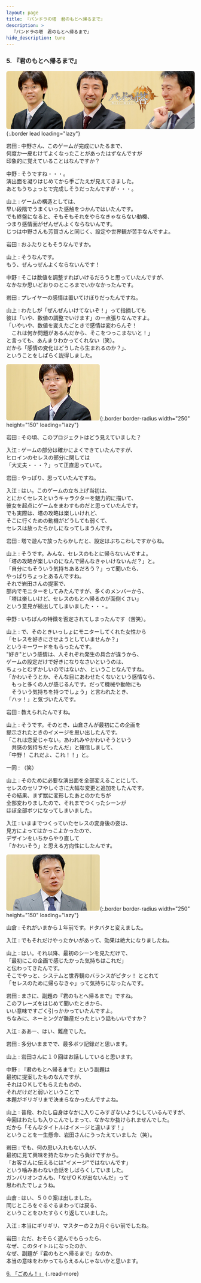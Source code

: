 ```yaml
---
layout: page
title: 『パンドラの塔　君のもとへ帰るまで』
description: >
  『パンドラの塔　君のもとへ帰るまで』
hide_description: ture
---
```


### 5. 『君のもとへ帰るまで』

![](/interviews/jp/wii/sx3j/vol1/img/mainvisual5.jpg){:.border lead loading="lazy"}

岩田
: 中野さん、このゲームが完成にいたるまで、<br>何度か一皮むけてよくなったことがあったはずなんですが<br>印象的に覚えていることはなんですか？

中野
: そうですね・・・。<br>演出面を凝りはじめてから手ごたえが見えてきました。<br>あともうちょっとで完成しそうだったんですが・・・。

山上
: ゲームの構造としては、<br>早い段階でうまくいった感触をつかんではいたんです。<br>でも終盤になると、そもそもそれをやらなきゃならない動機、<br>つまり感情面がぜんぜんよくならないんです。<br>じつは中野さんも芳賀さんと同じく、設定や世界観が苦手なんですよ。

岩田
: おふたりともそうなんですか。

山上
: そうなんです。<br>もう、ぜんっぜんよくならないんです！

中野
: そこは数値を調整すればいけるだろうと思っていたんですが、<br>なかなか思いどおりのところまでいかなかったんです。

岩田
: プレイヤーの感情は置いてけぼりだったんですね。

山上
: わたしが「ぜんぜんいけてないぞ！」って指摘しても<br>彼は「いや、数値の調整でいけます」の一点張りなんですよ。<br>「いやいや、数値を変えたごときで感情は変わらんぞ！<br>　これは何か問題があるんだから、そこをつっこまないと！」<br>と言っても、あんまりわかってくれない（笑）。<br>だから「感情の変化はどうしたら生まれるのか？」、<br>ということをしばらく説得しました。

![](/interviews/jp/wii/sx3j/vol1/img/photo16.jpg){:.border border-radius width="250" height="150" loading="lazy"}

岩田
: その頃、このプロジェクトはどう見えていました？ 

入江
: ゲームの部分は確かによくできていたんですが、<br>ヒロインのセレスの部分に関しては<br>「大丈夫・・・？」って正直思っていて。

岩田
: やっぱり、思っていたんですね。

入江
: はい。このゲームの立ち上げ当初は、<br>とにかくセレスというキャラクターを魅力的に描いて、<br>彼女を起点にゲームをまわすものだと思っていたんです。<br>でも実際は、塔の攻略は楽しいけれど、<br>そこに行くための動機がどうしても弱くて、<br>セレスは放ったらかしになってしまうんです。

岩田
: 塔で遊んで放ったらかしだと、設定はぶちこわしですからね。

山上
: そうです。みんな、セレスのもとに帰らないんですよ。<br>「塔の攻略が楽しいのになんで帰んなきゃいけないんだ？」と。<br>「自分にもそういう気持ちあるだろう？」って聞いたら、<br>やっぱりちょっとあるんですね。<br>それで岩田さんの提案で、<br>部内でモニターをしてみたんですが、多くのメンバーから、<br>「塔は楽しいけど、セレスのもとへ帰るのが面倒くさい」<br>という意見が続出してしまいました・・・。

中野
: いちばんの特徴を否定されてしまったんです（苦笑）。

山上
: で、そのときいっしょにモニターしてくれた女性から<br>「セレスを好きにさせようとしていませんか？」<br>というキーワードをもらったんです。<br>"好き"という感情は、人それぞれ発生の具合が違うから、<br>ゲームの設定だけで好きになりなさいというのは、<br>ちょっとむずかしいのではないか、ということなんですね。<br>「かわいそうとか、そんな目にあわせたくないという感情なら、<br>　もっと多くの人が感じるんです。だって機械や動物にも<br>　そういう気持ちを持つでしょう」と言われたとき、<br>「ハッ！」と気づいたんです。

岩田
: 教えられたんですね。

山上
: そうです。そのとき、山倉さんが最初にこの企画を<br>提示されたときのイメージを思い出したんです。<br>「これは恋愛じゃない。あわれみやかわいそうという<br>　共感の気持ちだったんだ」と確信しまして、<br>「中野！ これだよ、これ！！」と。

一同
: （笑）

山上
: そのために必要な演出面を全部変えることにして、<br>セレスのセリフやしぐさに大幅な変更と追加をしたんです。<br>その結果、まず獣に変形したあとのかたちが<br>全部変わりましたので、それまでつくったシーンが<br>ほぼ全部ボツになってしまいました。

入江
: いままでつくっていたセレスの変身後の姿は、<br>見方によってはかっこよかったので、<br>デザインをいちからやり直して<br>「かわいそう」と思える方向性にしたんです。

![](/interviews/jp/wii/sx3j/vol1/img/photo17.jpg){:.border border-radius width="250" height="150" loading="lazy"}

山倉
: それがいまから１年前です。ドタバタと変えました。

入江
: でもそれだけやったかいがあって、効果は絶大になりましたね。

山上
: はい。それ以降、最初のシーンを見ただけで、<br>「最初にこの企画で感じたかった気持ちはこれだ」<br>と伝わってきたんです。<br>そこでやっと、システムと世界観のバランスがピタッ！ ととれて<br>「セレスのために帰らなきゃ」って気持ちになったんです。

岩田
: まさに、副題の『君のもとへ帰るまで』ですね。<br>このフレーズをはじめて聞いたときから、<br>いい意味ですごく引っかかっていたんですよ。<br>ちなみに、ネーミングが難産だったという話もいいですか？

入江
: ああー、はい、難産でした。

岩田
: 多分いままでで、最多ボツ記録だと思います。

山上
: 岩田さんに１０回はお話ししていると思います。

中野
: 『君のもとへ帰るまで』という副題は<br>最初に提案したものなんですが、<br>それはＯＫしてもらえたものの、<br>それだけだと弱いということで<br>本題がギリギリまで決まらなかったんですよね。

山上
: 普段、わたし自身はなかに入りこみすぎないようにしているんですが、<br>今回はわたしも入りこんでしまって、なかなか抜けられませんでした。<br>だから「そんなタイトルはイメージと違います！」<br>ということを一生懸命、岩田さんにうったえていました（笑）。

岩田
: でも、何の思い入れもない人が、<br>最初に見て興味を持たなかったら負けですから。<br>「お客さんに伝えるには"イメージ"ではないんです」<br>という噛みあわない会話をしばらくしていました。<br>ガンバリオンさんも、「なぜＯＫが出ないんだ」って<br>思われたでしょうね。

山倉
: はい、５００案は出しました。<br>同じところをぐるぐるまわっては戻る、<br>ということをひたすらくり返していました。

入江
: 本当にギリギリ、マスターの２カ月ぐらい前でしたね。

岩田
: ただ、おそらく遊んでもらったら、<br>なぜ、このタイトルになったのか、<br>なぜ、副題が『君のもとへ帰るまで』なのか、<br>本当の意味をわかってもらえるんじゃないかと思います。

[6. 「ごめん！」](6.md)
{:.read-more}

